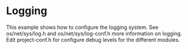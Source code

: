 Logging
===========

This example shows how to configure the logging system. See os/net/sys/log.h
and os/net/sys/log-conf.h more information on logging. Edit project-conf.h
for configure debug levels for the different modules.
